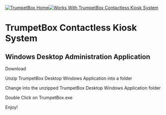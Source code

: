 [![TrumpetBox Home](https://trumpetbox.com/assets/images/home.svg)](https://trumpetbox.com)[![Works With TrumpetBox Contactless Kiosk System](https://trumpetbox.com/assets/images/trumpetbox-logo.svg)](https://trumpetbox.com)

# TrumpetBox Contactless Kiosk System
## Windows Desktop Administration Application

Download

Unzip TrumpetBox Desktop Windows Application into a folder

Change into the unzipped TrumpetBox Desktop Windows Application folder

Double Click on TrumpetBox.exe

Enjoy!
